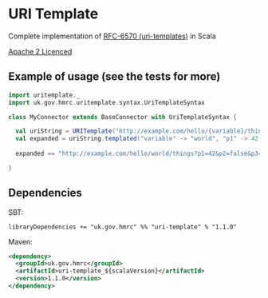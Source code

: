 URI Template
=============
Complete implementation of [RFC-6570 (uri-templates)](http://tools.ietf.org/html/rfc6570) in Scala

[Apache 2 Licenced](http://www.apache.org/licenses/LICENSE-2.0)

Example of usage (see the tests for more)
--------------------------------------------------

```scala
import uritemplate._
import uk.gov.hmrc.uritemplate.syntax.UriTemplateSyntax

class MyConnector extends BaseConnector with UriTemplateSyntax {

  val uriString = URITemplate("http://example.com/hello/{variable}/things{?p1,p2,p3}")
  val expanded = uriString.templated("variable" -> "world", "p1" -> 42, "p2" -> false, "p3" -> "huh?")
  
  expanded == "http://example.com/hello/world/things?p1=42&p2=false&p3=%3F"

}
```

Dependencies
------------

SBT:

```
libraryDependencies += "uk.gov.hmrc" %% "uri-template" % "1.1.0"
```

Maven:

```xml
<dependency>
  <groupId>uk.gov.hmrc</groupId>
  <artifactId>uri-template_${scalaVersion}</artifactId>
  <version>1.1.0</version>
</dependency>
```
